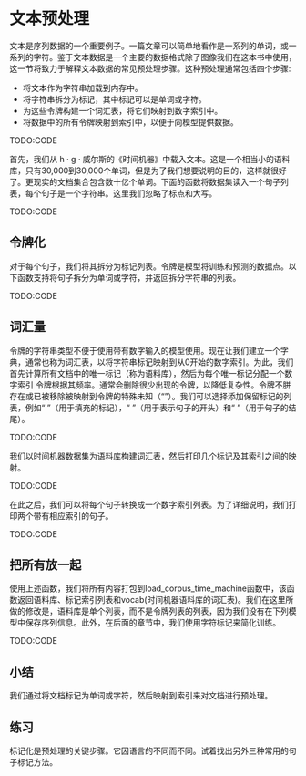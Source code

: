 

<!--
 * @version:
 * @Author:  StevenJokess https://github.com/StevenJokess
 * @Date: 2020-07-29 20:11:46
 * @LastEditors:  StevenJokess https://github.com/StevenJokess
 * @LastEditTime: 2020-07-29 20:16:44
 * @Description:translate by machine
 * @TODO::
 * @Reference:http://preview.d2l.ai/d2l-en/master/chapter_recurrent-neural-networks/text-preprocessing.html
-->

# 文本预处理

文本是序列数据的一个重要例子。一篇文章可以简单地看作是一系列的单词，或一系列的字符。鉴于文本数据是一个主要的数据格式除了图像我们在这本书中使用，这一节将致力于解释文本数据的常见预处理步骤。这种预处理通常包括四个步骤:

- 将文本作为字符串加载到内存中。
- 将字符串拆分为标记，其中标记可以是单词或字符。
- 为这些令牌构建一个词汇表，将它们映射到数字索引中。
- 将数据中的所有令牌映射到索引中，以便于向模型提供数据。

TODO:CODE

首先，我们从 h · g · 威尔斯的《时间机器》中载入文本。这是一个相当小的语料库，只有30,000到30,000个单词，但是为了我们想要说明的目的，这样就很好了。更现实的文档集合包含数十亿个单词。下面的函数将数据集读入一个句子列表，每个句子是一个字符串。这里我们忽略了标点和大写。

TODO:CODE

## 令牌化

对于每个句子，我们将其拆分为标记列表。令牌是模型将训练和预测的数据点。以下函数支持将句子拆分为单词或字符，并返回拆分字符串的列表。

TODO:CODE

## 词汇量

令牌的字符串类型不便于使用带有数字输入的模型使用。现在让我们建立一个字典，通常也称为词汇表，以将字符串标记映射到从0开始的数字索引。为此，我们首先计算所有文档中的唯一标记（称为语料库），然后为每个唯一标记分配一个数字索引 令牌根据其频率。通常会删除很少出现的令牌，以降低复杂性。令牌不胼存在或已被移除被映射到令牌的特殊未知（“<unk>”）。我们可以选择添加保留标记的列表，例如“ <pad>”（用于填充的标记），“ <bos>”（用于表示句子的开头）和“ <eos>”（用于句子的结尾）。

TODO:CODE

我们以时间机器数据集为语料库构建词汇表，然后打印几个标记及其索引之间的映射。

TODO:CODE

在此之后，我们可以将每个句子转换成一个数字索引列表。为了详细说明，我们打印两个带有相应索引的句子。

TODO:CODE

## 把所有放一起

使用上述函数，我们将所有内容打包到load_corpus_time_machine函数中，该函数返回语料库、标记索引列表和vocab(时间机器语料库的词汇表)。我们在这里所做的修改是，语料库是单个列表，而不是令牌列表的列表，因为我们没有在下列模型中保存序列信息。此外，在后面的章节中，我们使用字符标记来简化训练。

TODO:CODE

## 小结

我们通过将文档标记为单词或字符，然后映射到索引来对文档进行预处理。

## 练习

标记化是预处理的关键步骤。它因语言的不同而不同。试着找出另外三种常用的句子标记方法。
